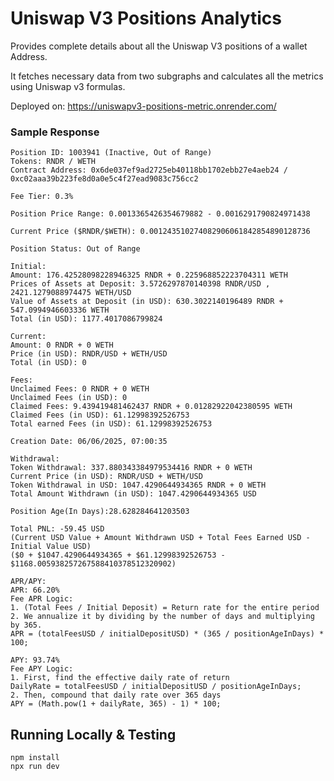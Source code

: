<h1>Uniswap V3 Positions Analytics</h1>

Provides complete details about all the Uniswap V3 positions of a wallet Address.

It fetches necessary data from two subgraphs and calculates all the metrics using Uniswap v3 formulas.

Deployed on: https://uniswapv3-positions-metric.onrender.com/

<h3>Sample Response</h3>

```
Position ID: 1003941 (Inactive, Out of Range)
Tokens: RNDR / WETH
Contract Address: 0x6de037ef9ad2725eb40118bb1702ebb27e4aeb24 / 0xc02aaa39b223fe8d0a0e5c4f27ead9083c756cc2

Fee Tier: 0.3%

Position Price Range: 0.0013365426354679882 - 0.0016291790824971438

Current Price ($RNDR/$WETH): 0.001243510274082906061842854890128736

Position Status: Out of Range

Initial:
Amount: 176.42528098228946325 RNDR + 0.225968852223704311 WETH
Prices of Assets at Deposit: 3.5726297870140398 RNDR/USD , 2421.1279088974475 WETH/USD
Value of Assets at Deposit (in USD): 630.3022140196489 RNDR + 547.0994946603336 WETH
Total (in USD): 1177.4017086799824

Current:
Amount: 0 RNDR + 0 WETH
Price (in USD): RNDR/USD + WETH/USD
Total (in USD): 0

Fees:
Unclaimed Fees: 0 RNDR + 0 WETH
Unclaimed Fees (in USD): 0
Claimed Fees: 9.439419481462437 RNDR + 0.01282922042380595 WETH
Claimed Fees (in USD): 61.12998392526753
Total earned Fees (in USD): 61.12998392526753

Creation Date: 06/06/2025, 07:00:35

Withdrawal:
Token Withdrawal: 337.880343384979534416 RNDR + 0 WETH
Current Price (in USD): RNDR/USD + WETH/USD
Token Withdrawal in USD: 1047.4290644934365 RNDR + 0 WETH
Total Amount Withdrawn (in USD): 1047.4290644934365 USD

Position Age(In Days):28.628284641203503

Total PNL: -59.45 USD
(Current USD Value + Amount Withdrawn USD + Total Fees Earned USD - Initial Value USD)
($0 + $1047.4290644934365 + $61.12998392526753 - $1168.005938257267588410378512320902)

APR/APY:
APR: 66.20%
Fee APR Logic:
1. (Total Fees / Initial Deposit) = Return rate for the entire period
2. We annualize it by dividing by the number of days and multiplying by 365.
APR = (totalFeesUSD / initialDepositUSD) * (365 / positionAgeInDays) * 100;

APY: 93.74%
Fee APY Logic:
1. First, find the effective daily rate of return
DailyRate = totalFeesUSD / initialDepositUSD / positionAgeInDays;
2. Then, compound that daily rate over 365 days
APY = (Math.pow(1 + dailyRate, 365) - 1) * 100;
```

<h2>Running Locally & Testing</h2>

```
npm install
npx run dev
```
